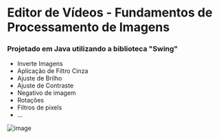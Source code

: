 # Editor de Vídeos - Fundamentos de Processamento de Imagens

### Projetado em Java utilizando a biblioteca "Swing"

- Inverte Imagens
- Aplicação de Filtro Cinza
- Ajuste de Brilho
- Ajuste de Contraste
- Negativo de imagem
- Rotações
- Filtros de pixels
- ...
  

![image](https://github.com/user-attachments/assets/c6895845-f13c-4948-a019-a678816b6ea8)


